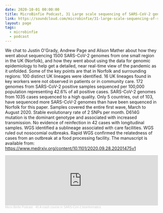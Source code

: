 ```yaml
---
date: 2020-10-01 00:00:00
title: MicroBinfie Podcast, 31 Large scale sequencing of SARS-CoV-2 genomes from one region
link: https://soundcloud.com/microbinfie/31-large-scale-sequencing-of-sars-cov-2-genomes-from-one-region
layout: page
tags:
  - microbinfie
  - podcast
---
```

We chat to Justin O'Grady, Andrew Page and Alison Mather about how
they went about sequencing 1500 SARS-CoV-2 genomes from one small
region in the UK (Norfolk), and how they went about using the data for
genomic epidemiology to help get a detailed, near real-time view of
the pandemic as it unfolded.  Some of the key points are that in
Norfolk and surrounding regions:  100 distinct UK lineages were
identified. 16 UK lineages found in key workers were not observed in
patients or in community care.  172 genomes from SARS-CoV-2 positive
samples sequenced per 100,000 population representing 42.6% of all
positive cases. SARS-CoV-2 genomes from 1035 cases sequenced to a high
quality. Only 5 countries, out of 103, have sequenced more SARS-CoV-2
genomes than have been sequenced in Norfolk for this paper. Samples
covered the entire first wave, March to August 2020. Stable
evolutionary rate of 2 SNPs per month. D614G mutation is the dominant
genotype and associated with increased transmission. No evidence of
reinfection in 42 cases with longitudinal samples. WGS identified a
sublineage associated with care facilities. WGS ruled out nosocomial
outbreaks.  Rapid WGS confirmed the relatedness of cases from an
outbreak at a food processing facility.  The manuscript is available
from: https://www.medrxiv.org/content/10.1101/2020.09.28.20201475v1

<iframe width="100%" height="166" scrolling="no" frameborder="no" allow="autoplay" src="https://w.soundcloud.com/player/?url=https%3A//api.soundcloud.com/tracks/901142494&color=%23ff5500&auto_play=false&hide_related=false&show_comments=true&show_user=true&show_reposts=false&show_teaser=false"></iframe><div style="font-size: 10px; color: #cccccc;line-break: anywhere;word-break: normal;overflow: hidden;white-space: nowrap;text-overflow: ellipsis; font-family: Interstate,Lucida Grande,Lucida Sans Unicode,Lucida Sans,Garuda,Verdana,Tahoma,sans-serif;font-weight: 100;"><a href="https://soundcloud.com/microbinfie" title="Micro Binfie Podcast" target="_blank" style="color: #cccccc; text-decoration: none;">Micro Binfie Podcast</a> · <a href="https://soundcloud.com/microbinfie/40-a-crash-course-in-sars-cov-2-bioinformatics" title="31 Large scale sequencing of SARS-CoV-2 genomes from one region" target="_blank" style="color: #cccccc; text-decoration: none;">40 A crash course in SARS-CoV-2 bioinformatics</a></div>
